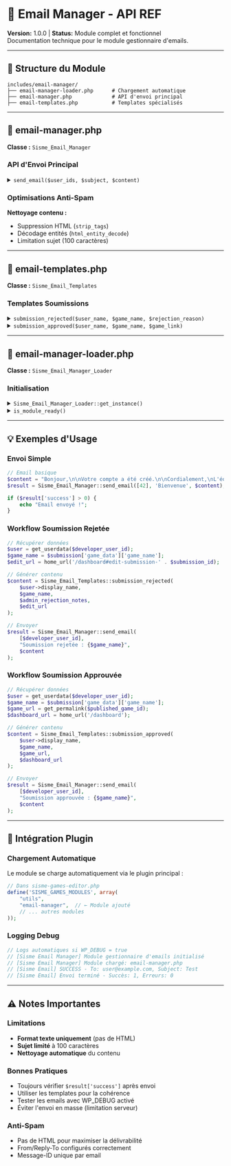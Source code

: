 # 📧 Email Manager - API REF

**Version:** 1.0.0 | **Status:** Module complet et fonctionnel  
Documentation technique pour le module gestionnaire d'emails.

---

## 📁 Structure du Module

```
includes/email-manager/
├── email-manager-loader.php      # Chargement automatique
├── email-manager.php             # API d'envoi principal
├── email-templates.php           # Templates spécialisés
```

---

## 📧 email-manager.php

**Classe :** `Sisme_Email_Manager`

### API d'Envoi Principal

<details>
<summary><code>send_email($user_ids, $subject, $content)</code></summary>

```php
// Envoyer un email à une liste d'utilisateurs
// @param array|int $user_ids - ID(s) des utilisateurs destinataires
// @param string $subject - Sujet de l'email (max 100 caractères)
// @param string $content - Contenu texte de l'email
// @return array - Résultat avec compteurs success/error
$result = Sisme_Email_Manager::send_email([42, 43], 'Sujet email', 'Contenu...');

// Retour:
[
    'success' => 2,        // Nombre d'envois réussis
    'errors' => 0,         // Nombre d'erreurs
    'details' => []        // Liste des erreurs détaillées
]
```
</details>

### Optimisations Anti-Spam

**Nettoyage contenu :**
- Suppression HTML (`strip_tags`)
- Décodage entités (`html_entity_decode`)
- Limitation sujet (100 caractères)

---

## 📝 email-templates.php

**Classe :** `Sisme_Email_Templates`

### Templates Soumissions

<details>
<summary><code>submission_rejected($user_name, $game_name, $rejection_reason)</code></summary>

```php
// Générer email de soumission rejetée
// @param string $user_name - Nom de l'utilisateur
// @param string $game_name - Nom du jeu soumis
// @param string $rejection_reason - Motif du rejet admin
// @return string - Contenu email complet

$content = Sisme_Email_Templates::submission_rejected(
    'John Doe',
    'Super Mario Bros',
    'Images de couverture manquantes'
);
```
</details>

<details>
<summary><code>submission_approved($user_name, $game_name, $game_link)</code></summary>

```php
// Générer email de soumission approuvée
// @param string $user_name - Nom de l'utilisateur
// @param string $game_name - Nom du jeu approuvé
// @param string $game_link - URL de la fiche jeu publiée
// @return string - Contenu email complet

$content = Sisme_Email_Templates::submission_approved(
    'John Doe',
    'Super Mario Bros',
    'https://games.sisme.fr/[nom-du-jeu-en-slug]'
);
```
</details>

---

## 🚀 email-manager-loader.php

**Classe :** `Sisme_Email_Manager_Loader`

### Initialisation

<details>
<summary><code>Sisme_Email_Manager_Loader::get_instance()</code></summary>

```php
// Singleton - Récupérer l'instance unique du loader
// @return Sisme_Email_Manager_Loader Instance unique
// Chargement automatique via plugin principal
$loader = Sisme_Email_Manager_Loader::get_instance();
```
</details>

<details>
<summary><code>is_module_ready()</code></summary>

```php
// Vérifier si le module est prêt à l'usage
// @return bool - Module chargé et fonctionnel
$ready = $loader->is_module_ready();
```
</details>

---

## 💡 Exemples d'Usage

### Envoi Simple

```php
// Email basique
$content = "Bonjour,\n\nVotre compte a été créé.\n\nCordialement,\nL'équipe";
$result = Sisme_Email_Manager::send_email([42], 'Bienvenue', $content);

if ($result['success'] > 0) {
    echo "Email envoyé !";
}
```

### Workflow Soumission Rejetée

```php
// Récupérer données
$user = get_userdata($developer_user_id);
$game_name = $submission['game_data']['game_name'];
$edit_url = home_url('/dashboard#edit-submission-' . $submission_id);

// Générer contenu
$content = Sisme_Email_Templates::submission_rejected(
    $user->display_name,
    $game_name,
    $admin_rejection_notes,
    $edit_url
);

// Envoyer
$result = Sisme_Email_Manager::send_email(
    [$developer_user_id], 
    "Soumission rejetée : {$game_name}", 
    $content
);
```

### Workflow Soumission Approuvée

```php
// Récupérer données
$user = get_userdata($developer_user_id);
$game_name = $submission['game_data']['game_name'];
$game_url = get_permalink($published_game_id);
$dashboard_url = home_url('/dashboard');

// Générer contenu
$content = Sisme_Email_Templates::submission_approved(
    $user->display_name,
    $game_name,
    $game_url,
    $dashboard_url
);

// Envoyer
$result = Sisme_Email_Manager::send_email(
    [$developer_user_id], 
    "Soumission approuvée : {$game_name}", 
    $content
);
```

---

## 🔧 Intégration Plugin

### Chargement Automatique

Le module se charge automatiquement via le plugin principal :

```php
// Dans sisme-games-editor.php
define('SISME_GAMES_MODULES', array(
    "utils",
    "email-manager",  // ← Module ajouté
    // ... autres modules
));
```

### Logging Debug

```php
// Logs automatiques si WP_DEBUG = true
// [Sisme Email Manager] Module gestionnaire d'emails initialisé
// [Sisme Email Manager] Module chargé: email-manager.php
// [Sisme Email] SUCCESS - To: user@example.com, Subject: Test
// [Sisme Email] Envoi terminé - Succès: 1, Erreurs: 0
```

---

## ⚠️ Notes Importantes

### Limitations
- **Format texte uniquement** (pas de HTML)
- **Sujet limité** à 100 caractères
- **Nettoyage automatique** du contenu

### Bonnes Pratiques
- Toujours vérifier `$result['success']` après envoi
- Utiliser les templates pour la cohérence
- Tester les emails avec WP_DEBUG activé
- Éviter l'envoi en masse (limitation serveur)

### Anti-Spam
- Pas de HTML pour maximiser la délivrabilité
- From/Reply-To configurés correctement
- Message-ID unique par email